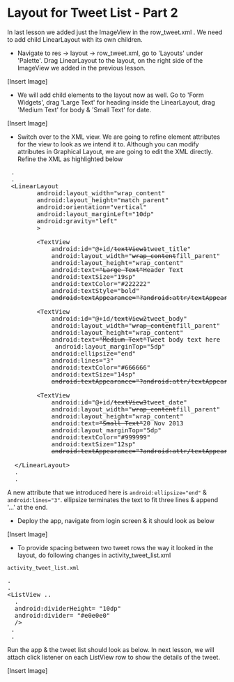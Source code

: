 # Layout for Tweet List - Part 2

In last lesson we added just the ImageView in the row_tweet.xml . We need to add child LinearLayout with its own children. 

* Navigate to res -> layout -> row_tweet.xml, go to 'Layouts' under 'Palette'. Drag LinearLayout to the layout, on the right side of the ImageView we added in the previous lesson.

[Insert Image]

* We will add child elements to the layout now as well. Go to 'Form Widgets', drag 'Large Text' for heading inside the LinearLayout, drag 'Medium Text' for body & 'Small Text' for date. 

[Insert Image]

* Switch over to the XML view. We are going to refine element attributes for the view to look as we intend it to. Although you can modify attributes in Graphical Layout, we are going to edit the XML directly. Refine the XML as highlighted below

<pre>
 .
 .
 &lt;LinearLayout
        android:layout_width="wrap_content"
        android:layout_height="match_parent"
        android:orientation="vertical" 
		<span class="highlight">android:layout_marginLeft="10dp"
		android:gravity="left"</span>
		&gt;

        &lt;TextView
            android:id="@+id/<strike>textView1</strike><span class="highlight">tweet_title</span>"
            android:layout_width="<strike>wrap_content</strike><span class='highlight'>fill_parent</span>"
            android:layout_height="wrap_content"
            android:text=<strike>"Large Text"</strike><span class="highlight">Header Text</span>
			<span class="highlight">android:textSize="19sp"
            android:textColor="#222222"
            android:textStyle="bold"</span>
            <strike>android:textAppearance="?android:attr/textAppearanceLarge"</strike> /&gt;

        &lt;TextView
            android:id="@+id/<strike>textView2</strike><span class="highlight">tweet_body</span>"
            android:layout_width="<strike>wrap_content</strike><span class='highlight'>fill_parent</span>"
            android:layout_height="wrap_content"
            android:text=<strike>"Medium Text"</strike><span class="highlight">Tweet body text here</span>
			<span class="highlight"> android:layout_marginTop="5dp"
            android:ellipsize="end"
            android:lines="3"
			android:textColor="#666666"                                                
            android:textSize="14sp"</span>
            <strike>android:textAppearance="?android:attr/textAppearanceMedium"</strike> /&gt;

        &lt;TextView
            android:id="@+id/<strike>textView3</strike><span class="highlight">tweet_date</span>"
            android:layout_width="<strike>wrap_content</strike><span class='highlight'>fill_parent</span>"
            android:layout_height="wrap_content"
            android:text=<strike>"Small Text"</strike><span class="highlight">20 Nov 2013</span>
			<span class="highlight">android:layout_marginTop="5dp"
            android:textColor="#999999"
            android:textSize="12sp"</span>
            <strike>android:textAppearance="?android:attr/textAppearanceSmall"</strike> /&gt;

  &lt;/LinearLayout&gt;
  .
  .
</pre>

A new attribute that we introduced here is `android:ellipsize="end"` & `android:lines="3"`. ellipsize terminates the text to fit three lines & append '...' at the end. 

* Deploy the app, navigate from login screen & it should look as below

[Insert Image]

* To provide spacing between two tweet rows the way it looked in the layout, do following changes in activity_tweet_list.xml

`activity_tweet_list.xml`
<pre>
.
.
&lt;ListView ..
  .
  <span class="highlight">android:dividerHeight= "10dp"  
  android:divider= "#e0e0e0"</span>
  /&gt;
 .
 .
</pre>

Run the app & the tweet list should look as below. In next lesson, we will attach click listener on each ListView row to show the details of the tweet. 

[Insert Image]

